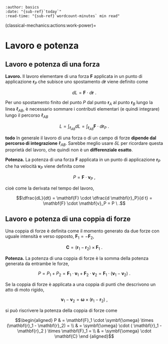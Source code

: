 ```{article-info}
:author: basics
:date: "{sub-ref}`today`"
:read-time: "{sub-ref}`wordcount-minutes` min read"
```

(classical-mechanics:actions:work-power)=
# Lavoro e potenza

## Lavoro e potenza di una forza

**Lavoro.** Il lavoro elementare di una forza $\mathbf{F}$ applicata in un punto di applicazione $\mathbf{r}_P$ che subisce uno spostamento $d\mathbf{r}$ viene definito come 

$$d L = \mathbf{F} \cdot d \mathbf{r} \ .$$

Per uno spostamento finito del punto $P$ dal punto $\mathbf{r}_A$ al punto $\mathbf{r}_B$ lungo la linea $\ell_{AB}$, è necessario sommare i contributi elementari (e quindi integrare) lungo il percorso $\ell_{AB}$

$$L = \int_{\ell_{AB}} dL = \int_{\ell_{AB}} \mathbf{F} \cdot d \mathbf{r}_P \ .$$

**todo** In generale il lavoro di una forza o di un campo di forze **dipende dal percorso di integrazione** $\ell_{AB}$. Sarebbe meglio usare $\delta L$ per ricordare questa proprietà del lavoro, che quindi non è un **differenziale esatto**.

**Potenza.** La potenza di una forza $\mathbf{F}$ applicata in un punto di applicazione $\mathbf{r}_P$ che ha velocità $\mathbf{v}_P$ viene definita come

$$P = \mathbf{F} \cdot \mathbf{v}_P \ ,$$

cioè come la derivata nel tempo del lavoro,

$$\dfrac{dL}{dt} = \mathbf{F} \cdot \dfrac{d \mathbf{r}_P}{d t} = \mathbf{F} \cdot \mathbf{v}_P = P \ .$$

## Lavoro e potenza di una coppia di forze

Una coppia di forze è definita come il momento generato da due forze con uguale intensità e verso opposto, $\mathbf{F}_1 = - \mathbf{F}_2$,

$$\mathbf{C} = (\mathbf{r}_1 - \mathbf{r}_2) \times \mathbf{F}_1 \ .$$

**Potenza.** La potenza di una coppia di forze è la somma della potenza generata da entrambe le forze,

$$P = P_1 + P_2 = \mathbf{F}_1 \cdot \mathbf{v}_1 + \mathbf{F}_2 \cdot \mathbf{v}_2 = \mathbf{F}_1 \cdot (\mathbf{v}_1 - \mathbf{v}_2) \ .$$

Se la coppia di forze è applicata a una coppia di punti che descrivono un atto di moto rigido,

$$\mathbf{v}_1 - \mathbf{v}_2 = \symbf{\omega} \times (\mathbf{r}_1 - \mathbf{r}_2) \ ,$$

si può riscrivere la potenza della coppia di forze come

$$\begin{aligned}
P & = \mathbf{F}_1 \cdot \symbf{\omega} \times (\mathbf{r}_1 - \mathbf{r}_2) = \\
  & = \symbf{\omega} \cdot ( \mathbf{r}_1 - \mathbf{r}_2 ) \times \mathbf{F}_1 = \\
  & = \symbf{\omega} \cdot \mathbf{C}
\end {aligned}$$

